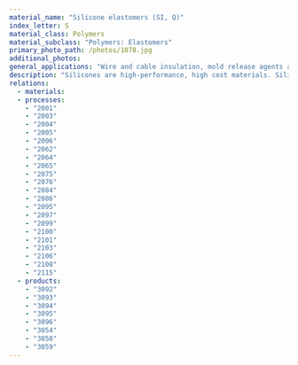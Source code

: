 ```yaml
---
material_name: "Silicone elastomers (SI, Q)"
index_letter: S
material_class: Polymers
material_subclass: "Polymers: Elastomers"
primary_photo_path: /photos/1078.jpg
additional_photos:
general_applications: "Wire and cable insulation, mold release agents and flexible molds, lens cleaning tissue coatings, seals, gaskets, adhesives, o-rings, insulation, encapsulation and potting of electronic circuitry, surgical and food processing equipment, baby bottle tips, breast implants."
description: "Silicones are high-performance, high cost materials. Silicone and fluoro-silicone elastomers have long chains of linked O-Si-O-Si- groups (replacing the -C-C-C-C- chains in carbon-based elastomers), with methyl (CH3) or fluorine (F) side chains. They have poor strength, but can be used over an exceptional range of temperature (-100 C to + 300 C), have great chemical stability, and an unusual combination of properties (Silly Putty is a silicone elastomer - it bounces when dropped but flows if simple left on the desk)."
relations:
  - materials:
  - processes:
    - "2001"
    - "2003"
    - "2004"
    - "2005"
    - "2006"
    - "2062"
    - "2064"
    - "2065"
    - "2075"
    - "2076"
    - "2084"
    - "2086"
    - "2095"
    - "2097"
    - "2099"
    - "2100"
    - "2101"
    - "2103"
    - "2106"
    - "2108"
    - "2115"
  - products:
    - "3092"
    - "3093"
    - "3094"
    - "3095"
    - "3096"
    - "3054"
    - "3058"
    - "3059"
---
```

